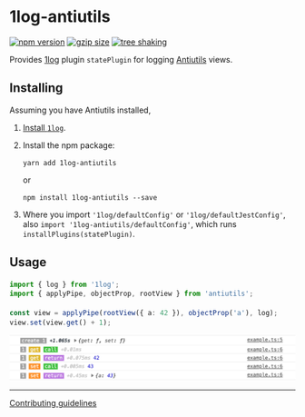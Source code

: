 # 1log-antiutils

[![npm version](https://badge.fury.io/js/1log-antiutils.svg)](https://badge.fury.io/js/1log-antiutils)
[![gzip size](https://badgen.net/bundlephobia/minzip/1log-antiutils?color=green)](https://bundlephobia.com/result?p=1log-antiutils)
[![tree shaking](https://badgen.net/bundlephobia/tree-shaking/1log-antiutils)](https://bundlephobia.com/result?p=1log-antiutils)

Provides [1log](https://github.com/ivan7237d/1log) plugin `statePlugin` for logging [Antiutils](https://github.com/ivan7237d/antiutils) views.

## Installing

Assuming you have Antiutils installed,

1. [Install `1log`](https://github.com/ivan7237d/1log#installing).

2. Install the npm package:

   ```
   yarn add 1log-antiutils
   ```

   or

   ```
   npm install 1log-antiutils --save
   ```

3. Where you import `'1log/defaultConfig'` or `'1log/defaultJestConfig'`, also `import '1log-antiutils/defaultConfig'`, which runs `installPlugins(statePlugin)`.

## Usage

```ts
import { log } from '1log';
import { applyPipe, objectProp, rootView } from 'antiutils';

const view = applyPipe(rootView({ a: 42 }), objectProp('a'), log);
view.set(view.get() + 1);
```

<img src="https://github.com/ivan7237d/1log-antiutils/raw/master/images/view.png" alt="screenshot">

---

[Contributing guidelines](https://github.com/ivan7237d/antiutils/blob/master/.github/CONTRIBUTING.md)
